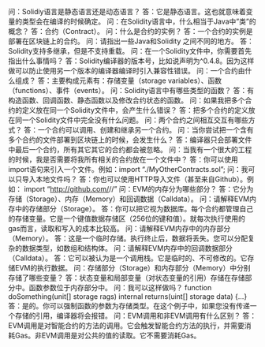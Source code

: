 问：Solidiy语言是静态语言还是动态语言？
答：它是静态语言。这也就意味着变量的类型会在编译的时候确定。
问：在Solidity语言中，什么相当于Java中”类”的概念？
答：合约（Contract）。
问：什么是合约的实例？
答：一个合约的实例是部署在区块链上的合约。
问：请指出一些Java和Solidity 之间不同的地方。
答：Solidity支持多继承，但是不支持重载。
问：在一个Solidity文件中，你需要首先指出什么事情吗？
答：Solidity编译器的版本号，比如说声明为^0.4.8。因为这样做可以防止使用另一个版本的编译器编译时引入兼容性错误。
问：一个合约由什么组成？
答：主要构成元素有：存储变量（storage variables）、函数（functions）、事件（events）。
问：Solidity语言中有哪些类型的函数？
答：有构造函数、回调函数、静态函数以及修改合约状态的函数。
问：如果我把多个合约的定义放在同一个Solidity文件中，会产生什么错误？
答：把多个合约的定义放在同一个Solidity文件中完全没有什么问题。
问：两个合约之间相互交互有哪些方式？
答：一个合约可以调用、创建和继承另一个合约。
问：当你尝试把一个含有多个合约的文件部署到区块链上的时候，会发生什么？
答：编译器只会部署文件中最后一个合约，所有其它其它的合约都会被忽略。
问：当我有一个很大的工程的时候，我是否需要将我所有相关的合约放在一个文件中？
答：你可以使用import语句来引入一个文件。例如：import “./MyOtherContracts.sol”;
问：我可以只导入本地文件吗？
答：你也可以使用HTTP导入文件（甚至来自Github）。例如：
import “http://github.com/<owener>/<repo>/<path to the file>”
问：EVM的内存分为哪些部分？
答：它分为存储（Storage）、内存（Memory）和回调数据（Calldata）。
问：请解释EVM内存中的存储部分（Storage）。
答：你可以把它视为数据库。每个合约都管理自己的存储变量。它是一个键值数据存储区（256位的键和值）。就每次执行使用的gas而言，读取和写入的成本比较高。
问：请解释EVM内存中的内存部分（Memory）。
答：这是一个临时存储。执行终止后，数据将丢失。您可以分配复杂的数据类型，如数组和结构体。
问：请解释EVM内存中的回调数据部分（Calldata）。
答：它可以被认为是一个调用栈。它是临时的、不可修改的。它存储EVM的执行数据。
问：存储部分（Storage）和内存部分（Memory）中分别存储了哪些变量？
答：状态变量和局部变量（对状态变量的引用）存储在存储部分中。函数参数位于内存部分中。
问：我可以这样做吗？
function doSomething(unit[] storage rags) internal returns(uint[] storage data) {…}
答：是的。你可以强制函数的参数为存储类型。在这个例子中，如果您没有传递一个存储的引用，编译器将会报错。
问：EVM调用和非EVM调用有什么区别？
答：EVM调用是对智能合约的方法的调用。它会触发智能合约方法的执行，并需要消耗Gas。非EVM调用是对公共的值的读取。它不需要消耗Gas。